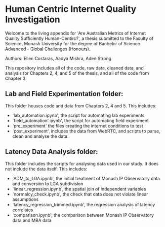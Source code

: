 # Human Centric Internet Quality Investigation

Welcome to the living appendix for 'Are Australian Metrics of Internet Quality Sufficiently Human-Centirc?',
a thesis submitted to the Faculty of Science, Monash University for the degree of Bachelor of Science Advanced - Global Challenges (Honours). 

Authors: Ellen Costaras, Aadya Mishra, Aden Strong. 

This repository includes all of the code, raw data, cleaned data, and analysis for Chapters 2, 4, and 5 of the thesis, and all of the code from Chapter 3. 

## Lab and Field Experimentation folder:

This folder houses code and data from Chapters 2, 4 and 5. This includes:
- 'lab_automation.ipynb', the script for automating lab experiments
- 'field_automation'.ipynb', the script for automating field experiment
- 'pre_experiment' the files creating the internet conditions to test 
- 'post_experiment', includes the data from WebRTC, and scripts to parse, clean and analyse the data.

## Latency Data Analysis folder:

This folder includes the scripts for analysing data used in our study. It does not include the data itself. This includes:
- 'ADM_to_LGA.ipynb', the initial treatment of Monash IP Observatory data and conversion to LGA subdivision
- 'linear_regression.ipynb', the spatial join of independent variables
- 'normalcy_check.ipynb', the check that data does not violate linear assumptions
- 'latency_regression_trimmed.ipynb', the regression analysis of latency correlates
- 'comparison.ipynb', the comparison between Monash IP Observatory data and MBA data
